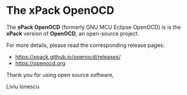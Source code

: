 # The xPack OpenOCD

The **xPack OpenOCD** (formerly GNU MCU Eclipse OpenOCD)
is is the **xPack** version of **OpenOCD**,
an open-source project.

For more details, please read the corresponding release pages:

- <https://xpack.github.io/openocd/releases/>
- <https://openocd.org>

Thank you for using open source software,

Liviu Ionescu
